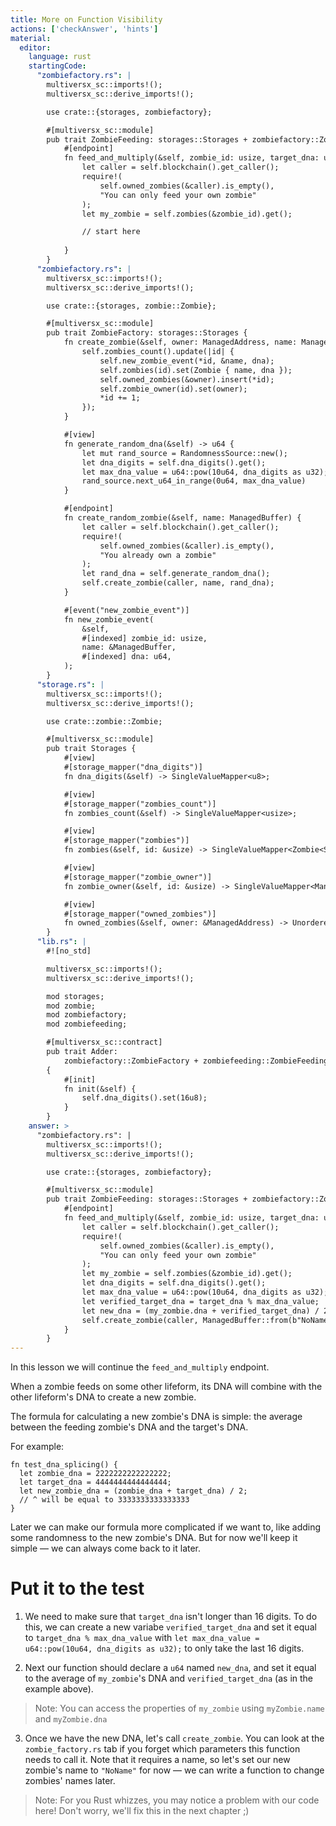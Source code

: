 ```yaml
---
title: More on Function Visibility
actions: ['checkAnswer', 'hints']
material:
  editor:
    language: rust
    startingCode:
      "zombiefactory.rs": |
        multiversx_sc::imports!();
        multiversx_sc::derive_imports!();

        use crate::{storages, zombiefactory};

        #[multiversx_sc::module]
        pub trait ZombieFeeding: storages::Storages + zombiefactory::ZombieFactory {
            #[endpoint]
            fn feed_and_multiply(&self, zombie_id: usize, target_dna: u64) {
                let caller = self.blockchain().get_caller();
                require!(
                    self.owned_zombies(&caller).is_empty(),
                    "You can only feed your own zombie"
                );
                let my_zombie = self.zombies(&zombie_id).get();

                // start here
                
            }
        }
      "zombiefactory.rs": |
        multiversx_sc::imports!();
        multiversx_sc::derive_imports!();

        use crate::{storages, zombie::Zombie};

        #[multiversx_sc::module]
        pub trait ZombieFactory: storages::Storages {
            fn create_zombie(&self, owner: ManagedAddress, name: ManagedBuffer, dna: u64) {
                self.zombies_count().update(|id| {
                    self.new_zombie_event(*id, &name, dna);
                    self.zombies(id).set(Zombie { name, dna });
                    self.owned_zombies(&owner).insert(*id);
                    self.zombie_owner(id).set(owner);
                    *id += 1;
                });
            }

            #[view]
            fn generate_random_dna(&self) -> u64 {
                let mut rand_source = RandomnessSource::new();
                let dna_digits = self.dna_digits().get();
                let max_dna_value = u64::pow(10u64, dna_digits as u32);
                rand_source.next_u64_in_range(0u64, max_dna_value)
            }

            #[endpoint]
            fn create_random_zombie(&self, name: ManagedBuffer) {
                let caller = self.blockchain().get_caller();
                require!(
                    self.owned_zombies(&caller).is_empty(),
                    "You already own a zombie"
                );
                let rand_dna = self.generate_random_dna();
                self.create_zombie(caller, name, rand_dna);
            }

            #[event("new_zombie_event")]
            fn new_zombie_event(
                &self,
                #[indexed] zombie_id: usize,
                name: &ManagedBuffer,
                #[indexed] dna: u64,
            );
        }
      "storage.rs": |
        multiversx_sc::imports!();
        multiversx_sc::derive_imports!();

        use crate::zombie::Zombie;

        #[multiversx_sc::module]
        pub trait Storages {
            #[view]
            #[storage_mapper("dna_digits")]
            fn dna_digits(&self) -> SingleValueMapper<u8>;

            #[view]
            #[storage_mapper("zombies_count")]
            fn zombies_count(&self) -> SingleValueMapper<usize>;

            #[view]
            #[storage_mapper("zombies")]
            fn zombies(&self, id: &usize) -> SingleValueMapper<Zombie<Self::Api>>;

            #[view]
            #[storage_mapper("zombie_owner")]
            fn zombie_owner(&self, id: &usize) -> SingleValueMapper<ManagedAddress>;

            #[view]
            #[storage_mapper("owned_zombies")]
            fn owned_zombies(&self, owner: &ManagedAddress) -> UnorderedSetMapper<usize>;
        }
      "lib.rs": |
        #![no_std]

        multiversx_sc::imports!();
        multiversx_sc::derive_imports!();

        mod storages;
        mod zombie;
        mod zombiefactory;
        mod zombiefeeding;

        #[multiversx_sc::contract]
        pub trait Adder:
            zombiefactory::ZombieFactory + zombiefeeding::ZombieFeeding + storages::Storages
        {
            #[init]
            fn init(&self) {
                self.dna_digits().set(16u8);
            }
        }
    answer: >
      "zombiefactory.rs": |
        multiversx_sc::imports!();
        multiversx_sc::derive_imports!();

        use crate::{storages, zombiefactory};

        #[multiversx_sc::module]
        pub trait ZombieFeeding: storages::Storages + zombiefactory::ZombieFactory {
            #[endpoint]
            fn feed_and_multiply(&self, zombie_id: usize, target_dna: u64) {
                let caller = self.blockchain().get_caller();
                require!(
                    self.owned_zombies(&caller).is_empty(),
                    "You can only feed your own zombie"
                );
                let my_zombie = self.zombies(&zombie_id).get();
                let dna_digits = self.dna_digits().get();
                let max_dna_value = u64::pow(10u64, dna_digits as u32);
                let verified_target_dna = target_dna % max_dna_value;
                let new_dna = (my_zombie.dna + verified_target_dna) / 2;
                self.create_zombie(caller, ManagedBuffer::from(b"NoName"), new_dna);
            }
        }
---
```


In this lesson we will continue the `feed_and_multiply` endpoint.

When a zombie feeds on some other lifeform, its DNA will combine with the other lifeform's DNA to create a new zombie.

The formula for calculating a new zombie's DNA is simple: the average between the feeding zombie's DNA and the target's DNA. 

For example:

```
fn test_dna_splicing() {
  let zombie_dna = 2222222222222222;
  let target_dna = 4444444444444444;
  let new_zombie_dna = (zombie_dna + target_dna) / 2;
  // ^ will be equal to 3333333333333333
}
```

Later we can make our formula more complicated if we want to, like adding some randomness to the new zombie's DNA. But for now we'll keep it simple — we can always come back to it later.

# Put it to the test


1. We need to make sure that `target_dna` isn't longer than 16 digits. To do this, we can create a new variabe `verified_target_dna` and set it  equal to `target_dna % max_dna_value`  with `let max_dna_value = u64::pow(10u64, dna_digits as u32);` to only take the last 16 digits.

2. Next our function should declare a `u64` named `new_dna`, and set it equal to the average of `my_zombie`'s DNA and `verified_target_dna` (as in the example above).

> Note: You can access the properties of `my_zombie` using `myZombie.name` and `myZombie.dna`

3. Once we have the new DNA, let's call `create_zombie`. You can look at the `zombie_factory.rs` tab if you forget which parameters this function needs to call it. Note that it requires a name, so let's set our new zombie's name to `"NoName"` for now — we can write a function to change zombies' names later.

> Note: For you Rust whizzes, you may notice a problem with our code here! Don't worry, we'll fix this in the next chapter ;)
